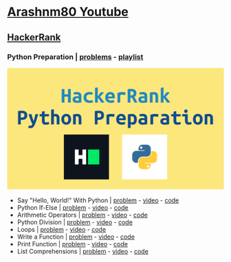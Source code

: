 # [Arashnm80 Youtube](https://www.youtube.com/@Arashnm80)
## [HackerRank](https://www.hackerrank.com/)
### Python Preparation | [problems](https://www.hackerrank.com/domains/python) - [playlist](https://youtube.com/playlist?list=PLHzXiG6EUYn5luCwIrAQ_FL7oCsx65_Qd)
![python preparation](https://github.com/arashnm80/youtube/blob/main/HackerRank/python-preparation/playlist%20thumbnail.png)
- Say "Hello, World!" With Python | [problem](https://www.hackerrank.com/challenges/py-hello-world) - [video](https://youtu.be/Js3py57DxXo) - [code](https://github.com/arashnm80/youtube/blob/main/HackerRank/python-preparation/1.%20Say%20Hello%2C%20World%20With%20Python.py)
- Python If-Else | [problem](https://www.hackerrank.com/challenges/py-if-else/problem) - [video](https://youtu.be/GP8_B1_oMA8) - [code](https://github.com/arashnm80/youtube/blob/main/HackerRank/python-preparation/2.%20Python%20If-Else.py)
- Arithmetic Operators | [problem](https://www.hackerrank.com/challenges/python-arithmetic-operators/problem) - [video](https://youtu.be/SNt3FzzvY6o) - [code](https://github.com/arashnm80/youtube/blob/main/HackerRank/python-preparation/3.%20Arithmetic%20Operators.py)
- Python Division | [problem](https://www.hackerrank.com/challenges/python-division/problem?isFullScreen=true) - [video](https://youtu.be/9ZHhBo3Tibs) - [code](https://github.com/arashnm80/youtube/blob/main/HackerRank/python-preparation/4.%20Python%20Division.py)
- Loops | [problem](https://www.hackerrank.com/challenges/python-loops/problem?isFullScreen=true) - [video](https://youtu.be/_XzjNro5V2U) - [code](https://github.com/arashnm80/youtube/blob/main/HackerRank/python-preparation/5.%20Loops.py)
- Write a Function | [problem](https://www.hackerrank.com/challenges/write-a-function/problem) - [video](https://youtu.be/PJOtrRqRwJY) - [code](https://github.com/arashnm80/youtube/blob/main/HackerRank/python-preparation/6.%20Write%20a%20function.py)
- Print Function | [problem](https://www.hackerrank.com/challenges/python-print/problem?isFullScreen=true) - [video]() - [code](https://github.com/arashnm80/youtube/blob/main/HackerRank/python-preparation/7.%20Print%20Function.py)
- List Comprehensions | [problem](https://www.hackerrank.com/challenges/list-comprehensions/problem?isFullScreen=true) - [video](https://youtu.be/TvTUSr2L-R0) - [code](https://github.com/arashnm80/youtube/blob/main/HackerRank/python-preparation/8.%20List%20Comprehensions.py)
